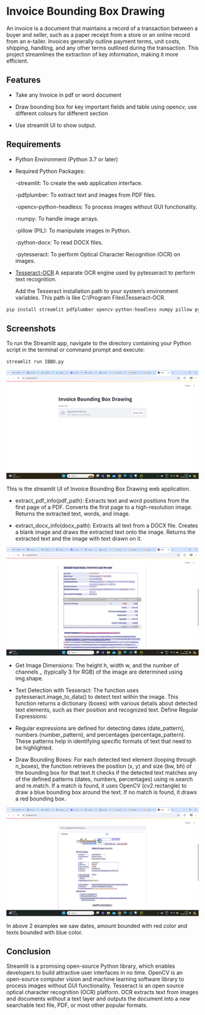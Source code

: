 
# Invoice Bounding Box Drawing

An invoice is a document that maintains a record of a transaction between a buyer and seller, such as a paper receipt from a store or an online record from an e-tailer.
Invoices generally outline payment terms, unit costs, shipping, handling, and any other terms outlined during the transaction.
This project streamlines the extraction of key information, making it more efficient.

## Features

* Take any Invoice in pdf or word document

* Draw bounding box for key important fields and table using opencv, use different colours for different section

* Use streamlit UI to show output.
## Requirements

* Python Environment (Python 3.7 or later)
* Required Python Packages:

    -streamlit: To create the web application interface.

    -pdfplumber: To extract text and images from PDF files.

    -opencv-python-headless: To process images without GUI functionality.

    -numpy: To handle image arrays.

    -pillow (PIL): To manipulate images in Python.

    -python-docx: To read DOCX files.

    -pytesseract: To perform Optical Character Recognition (OCR) 
    on images.
* [Tesseract-OCR](https://github.com/UB-Mannheim/tesseract/wiki)
    A separate OCR engine used by pytesseract to perform text recognition.

    Add the Tesseract installation path to your system’s environment variables. This path is like C:\Program Files\Tesseract-OCR.


```bash
pip install streamlit pdfplumber opencv-python-headless numpy pillow python-docx pytesseract
```

## Screenshots

To run the Streamlit app, navigate to the directory containing your Python script in the terminal or command prompt and execute:


```bash
streamlit run IBBD.py
```
![alt text](1.png)

This is the streamlit UI of Invoice Bounding Box Drawing web application.

* extract_pdf_info(pdf_path):
Extracts text and word positions from the first page of a PDF.
Converts the first page to a high-resolution image.
Returns the extracted text, words, and image.

* extract_docx_info(docx_path):
Extracts all text from a DOCX file.
Creates a blank image and draws the extracted text onto the image.
Returns the extracted text and the image with text drawn on it.

![alt text](2.png)

* Get Image Dimensions: The height h, width w, and the number of channels _ (typically 3 for RGB) of the image are determined using img.shape.

* Text Detection with Tesseract:
The function uses pytesseract.image_to_data() to detect text within the image. This function returns a dictionary (boxes) with various details about detected text elements, such as their position and recognized text.
Define Regular Expressions:

* Regular expressions are defined for detecting dates (date_pattern), numbers (number_pattern), and percentages (percentage_pattern). These patterns help in identifying specific formats of text that need to be highlighted.

* Draw Bounding Boxes:
For each detected text element (looping through n_boxes), the function retrieves the position (x, y) and size (bw, bh) of the bounding box for that text.It checks if the detected text matches any of the defined patterns (dates, numbers, percentages) using re.search and re.match. If a match is found, it uses OpenCV (cv2.rectangle) to draw a blue bounding box around the text. If no match is found, it draws a red bounding box.


![alt text](3.png)

In above 2 examples we saw dates, amount bounded with red color and texts bounded with blue color.

## Conclusion

Streamlit is a promising open-source Python library, which enables developers to build attractive user interfaces in no time.
OpenCV is an open-source computer vision and machine learning software library to process images without GUI functionality.
Tesseract is an open source optical character recognition (OCR) platform. OCR extracts text from images and documents without a text layer and outputs the document into a new searchable text file, PDF, or most other popular formats.